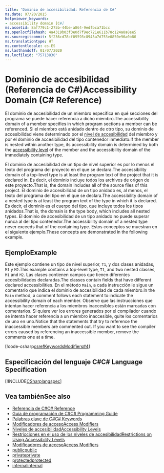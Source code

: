 ```yaml
---
title: 'Dominio de accesibilidad: Referencia de C#'
ms.date: 07/20/2015
helpviewer_keywords:
- accessibility domain [C#]
ms.assetid: 8af779c1-275b-44be-a864-9edfbca71bcc
ms.openlocfilehash: 4a4319b03f3e0d7f9ec721e611b78c124a8a8ee5
ms.sourcegitcommit: 5f236cd78cf09593c8945a7d753e0850e96a0b80
ms.translationtype: HT
ms.contentlocale: es-ES
ms.lasthandoff: 01/07/2020
ms.locfileid: "75713830"
---
```

# <a name="accessibility-domain-c-reference"></a><span data-ttu-id="244e5-102">Dominio de accesibilidad (Referencia de C#)</span><span class="sxs-lookup"><span data-stu-id="244e5-102">Accessibility Domain (C# Reference)</span></span>
<span data-ttu-id="244e5-103">El dominio de accesibilidad de un miembro especifica en qué secciones del programa se puede hacer referencia a dicho miembro.</span><span class="sxs-lookup"><span data-stu-id="244e5-103">The accessibility domain of a member specifies in which program sections a member can be referenced.</span></span> <span data-ttu-id="244e5-104">Si el miembro está anidado dentro de otro tipo, su dominio de accesibilidad viene determinado por el [nivel de accesibilidad](./accessibility-levels.md) del miembro y por el dominio de accesibilidad del tipo contenedor inmediato.</span><span class="sxs-lookup"><span data-stu-id="244e5-104">If the member is nested within another type, its accessibility domain is determined by both the [accessibility level](./accessibility-levels.md) of the member and the accessibility domain of the immediately containing type.</span></span>  
  
 <span data-ttu-id="244e5-105">El dominio de accesibilidad de un tipo de nivel superior es por lo menos el texto del programa del proyecto en el que se declara.</span><span class="sxs-lookup"><span data-stu-id="244e5-105">The accessibility domain of a top-level type is at least the program text of the project that it is declared in.</span></span> <span data-ttu-id="244e5-106">Es decir, el dominio incluye todos los archivos de origen de este proyecto.</span><span class="sxs-lookup"><span data-stu-id="244e5-106">That is, the domain includes all of the source files of this project.</span></span> <span data-ttu-id="244e5-107">El dominio de accesibilidad de un tipo anidado es, al menos, el texto del programa del tipo en el que se declara.</span><span class="sxs-lookup"><span data-stu-id="244e5-107">The accessibility domain of a nested type is at least the program text of the type in which it is declared.</span></span> <span data-ttu-id="244e5-108">Es decir, el dominio es el cuerpo del tipo, que incluye todos los tipos anidados.</span><span class="sxs-lookup"><span data-stu-id="244e5-108">That is, the domain is the type body, which includes all nested types.</span></span> <span data-ttu-id="244e5-109">El dominio de accesibilidad de un tipo anidado no puede superar nunca al del tipo contenedor.</span><span class="sxs-lookup"><span data-stu-id="244e5-109">The accessibility domain of a nested type never exceeds that of the containing type.</span></span> <span data-ttu-id="244e5-110">Estos conceptos se muestran en el siguiente ejemplo.</span><span class="sxs-lookup"><span data-stu-id="244e5-110">These concepts are demonstrated in the following example.</span></span>  
  
## <a name="example"></a><span data-ttu-id="244e5-111">Ejemplo</span><span class="sxs-lookup"><span data-stu-id="244e5-111">Example</span></span>  
 <span data-ttu-id="244e5-112">Este ejemplo contiene un tipo de nivel superior, `T1`, y dos clases anidadas, `M1` y `M2`.</span><span class="sxs-lookup"><span data-stu-id="244e5-112">This example contains a top-level type, `T1`, and two nested classes, `M1` and `M2`.</span></span> <span data-ttu-id="244e5-113">Las clases contienen campos que tienen diferentes accesibilidades declaradas.</span><span class="sxs-lookup"><span data-stu-id="244e5-113">The classes contain fields that have different declared accessibilities.</span></span> <span data-ttu-id="244e5-114">En el método `Main`, a cada instrucción le sigue un comentario que indica el dominio de accesibilidad de cada miembro.</span><span class="sxs-lookup"><span data-stu-id="244e5-114">In the `Main` method, a comment follows each statement to indicate the accessibility domain of each member.</span></span> <span data-ttu-id="244e5-115">Observe que las instrucciones que intentan hacer referencia a los miembros inaccesibles están marcadas con comentarios. Si quiere ver los errores generados por el compilador cuando se intenta hacer referencia a un miembro inaccesible, quite los comentarios de uno en uno.</span><span class="sxs-lookup"><span data-stu-id="244e5-115">Notice that the statements that try to reference the inaccessible members are commented out. If you want to see the compiler errors caused by referencing an inaccessible member, remove the comments one at a time.</span></span>  
  
[!code-csharp[csrefKeywordsModifiers#4](~/samples/snippets/csharp/VS_Snippets_VBCSharp/csrefKeywordsModifiers/CS/csrefKeywordsModifiers.cs#4)]
  
## <a name="c-language-specification"></a><span data-ttu-id="244e5-116">Especificación del lenguaje C#</span><span class="sxs-lookup"><span data-stu-id="244e5-116">C# Language Specification</span></span>  
 [!INCLUDE[CSharplangspec](~/includes/csharplangspec-md.md)]  
  
## <a name="see-also"></a><span data-ttu-id="244e5-117">Vea también</span><span class="sxs-lookup"><span data-stu-id="244e5-117">See also</span></span>

- [<span data-ttu-id="244e5-118">Referencia de C#</span><span class="sxs-lookup"><span data-stu-id="244e5-118">C# Reference</span></span>](../index.md)
- [<span data-ttu-id="244e5-119">Guía de programación de C#</span><span class="sxs-lookup"><span data-stu-id="244e5-119">C# Programming Guide</span></span>](../../programming-guide/index.md)
- [<span data-ttu-id="244e5-120">Palabras clave de C#</span><span class="sxs-lookup"><span data-stu-id="244e5-120">C# Keywords</span></span>](./index.md)
- [<span data-ttu-id="244e5-121">Modificadores de acceso</span><span class="sxs-lookup"><span data-stu-id="244e5-121">Access Modifiers</span></span>](./access-modifiers.md)
- [<span data-ttu-id="244e5-122">Niveles de accesibilidad</span><span class="sxs-lookup"><span data-stu-id="244e5-122">Accessibility Levels</span></span>](./accessibility-levels.md)
- [<span data-ttu-id="244e5-123">Restricciones en el uso de los niveles de accesibilidad</span><span class="sxs-lookup"><span data-stu-id="244e5-123">Restrictions on Using Accessibility Levels</span></span>](./restrictions-on-using-accessibility-levels.md)
- [<span data-ttu-id="244e5-124">Modificadores de acceso</span><span class="sxs-lookup"><span data-stu-id="244e5-124">Access Modifiers</span></span>](../../programming-guide/classes-and-structs/access-modifiers.md)
- [<span data-ttu-id="244e5-125">public</span><span class="sxs-lookup"><span data-stu-id="244e5-125">public</span></span>](./public.md)
- [<span data-ttu-id="244e5-126">private</span><span class="sxs-lookup"><span data-stu-id="244e5-126">private</span></span>](./private.md)
- [<span data-ttu-id="244e5-127">protected</span><span class="sxs-lookup"><span data-stu-id="244e5-127">protected</span></span>](./protected.md)
- [<span data-ttu-id="244e5-128">internal</span><span class="sxs-lookup"><span data-stu-id="244e5-128">internal</span></span>](./internal.md)
